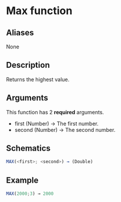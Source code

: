 # Max function

## Aliases

None

## Description

Returns the highest value.

## Arguments

This function has 2 **required** arguments.

- first (Number) → The first number.
- second (Number) → The second number.

## Schematics

```js
MAX(<first>; <second>) → (Double)
```

## Example

```js
MAX(2000;3) → 2000
```
